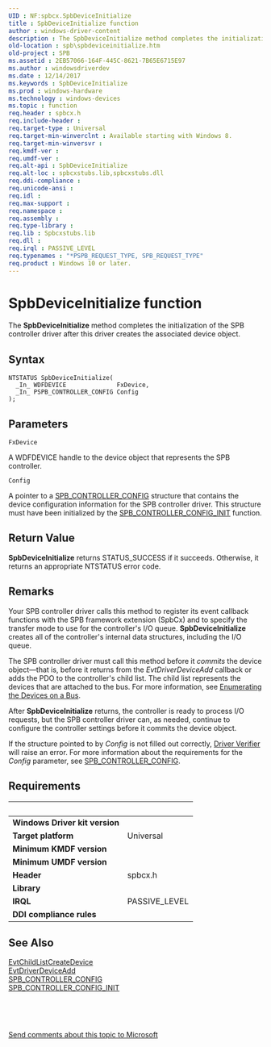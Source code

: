 ```yaml
---
UID : NF:spbcx.SpbDeviceInitialize
title : SpbDeviceInitialize function
author : windows-driver-content
description : The SpbDeviceInitialize method completes the initialization of the SPB controller driver after this driver creates the associated device object.
old-location : spb\spbdeviceinitialize.htm
old-project : SPB
ms.assetid : 2EB57066-164F-445C-8621-7B65E6715E97
ms.author : windowsdriverdev
ms.date : 12/14/2017
ms.keywords : SpbDeviceInitialize
ms.prod : windows-hardware
ms.technology : windows-devices
ms.topic : function
req.header : spbcx.h
req.include-header : 
req.target-type : Universal
req.target-min-winverclnt : Available starting with Windows 8.
req.target-min-winversvr : 
req.kmdf-ver : 
req.umdf-ver : 
req.alt-api : SpbDeviceInitialize
req.alt-loc : spbcxstubs.lib,spbcxstubs.dll
req.ddi-compliance : 
req.unicode-ansi : 
req.idl : 
req.max-support : 
req.namespace : 
req.assembly : 
req.type-library : 
req.lib : Spbcxstubs.lib
req.dll : 
req.irql : PASSIVE_LEVEL
req.typenames : "*PSPB_REQUEST_TYPE, SPB_REQUEST_TYPE"
req.product : Windows 10 or later.
---
```



# SpbDeviceInitialize function
The <b>SpbDeviceInitialize</b> method completes the initialization of the SPB controller driver after this driver creates the associated device object.

## Syntax

````
NTSTATUS SpbDeviceInitialize(
  _In_ WDFDEVICE              FxDevice,
  _In_ PSPB_CONTROLLER_CONFIG Config
);
````

## Parameters

`FxDevice`

A WDFDEVICE handle to the device object that represents the SPB controller.

`Config`

A pointer to a <a href="https://msdn.microsoft.com/library/windows/hardware/hh406206">SPB_CONTROLLER_CONFIG</a> structure that contains the device configuration information for the SPB controller driver.  This structure must have been initialized by the <a href="https://msdn.microsoft.com/library/windows/hardware/hh406207">SPB_CONTROLLER_CONFIG_INIT</a> function.


## Return Value

<b>SpbDeviceInitialize</b> returns STATUS_SUCCESS if it succeeds. Otherwise, it returns an appropriate NTSTATUS error code.

## Remarks

Your SPB controller driver calls this method to register its event callback functions with the SPB framework extension (SpbCx) and to specify the transfer mode to use for the controller's I/O queue. <b>SpbDeviceInitialize</b> creates all of the controller's internal data structures, including the I/O queue.

The SPB controller driver must call this method before it <i>commits</i> the device object—that is, before it returns from the <i>EvtDriverDeviceAdd</i> callback or adds the PDO to the controller's child list. The child list represents the devices that are attached to the bus. For more information, see <a href="https://msdn.microsoft.com/5731db82-2bc8-4a8d-98f1-3977845f572c">Enumerating the Devices on a Bus</a>.

After <b>SpbDeviceInitialize</b> returns, the controller is ready to process I/O requests, but the SPB controller driver can, as needed, continue to configure the controller settings before it commits the device object.

If the structure pointed to by <i>Config</i> is not filled out correctly, <a href="https://msdn.microsoft.com/library/windows/hardware/ff557262">Driver Verifier</a> will raise an error. For more information about the requirements for the <i>Config</i> parameter, see <a href="https://msdn.microsoft.com/library/windows/hardware/hh406206">SPB_CONTROLLER_CONFIG</a>.

## Requirements
| &nbsp; | &nbsp; |
| ---- |:---- |
| **Windows Driver kit version** |  |
| **Target platform** | Universal |
| **Minimum KMDF version** |  |
| **Minimum UMDF version** |  |
| **Header** | spbcx.h |
| **Library** |  |
| **IRQL** | PASSIVE_LEVEL |
| **DDI compliance rules** |  |

## See Also

<dl>
<dt>
<a href="..\wdfchildlist\nc-wdfchildlist-evt_wdf_child_list_create_device.md">EvtChildListCreateDevice</a>
</dt>
<dt>
<a href="..\wdfdriver\nc-wdfdriver-evt_wdf_driver_device_add.md">EvtDriverDeviceAdd</a>
</dt>
<dt>
<a href="https://msdn.microsoft.com/library/windows/hardware/hh406206">SPB_CONTROLLER_CONFIG</a>
</dt>
<dt>
<a href="https://msdn.microsoft.com/library/windows/hardware/hh406207">SPB_CONTROLLER_CONFIG_INIT</a>
</dt>
</dl>
 

 

<a href="mailto:wsddocfb@microsoft.com?subject=Documentation%20feedback [SPB\buses]:%20SpbDeviceInitialize method%20 RELEASE:%20(12/14/2017)&amp;body=%0A%0APRIVACY STATEMENT%0A%0AWe use your feedback to improve the documentation. We don't use your email address for any other purpose, and we'll remove your email address from our system after the issue that you're reporting is fixed. While we're working to fix this issue, we might send you an email message to ask for more info. Later, we might also send you an email message to let you know that we've addressed your feedback.%0A%0AFor more info about Microsoft's privacy policy, see http://privacy.microsoft.com/en-us/default.aspx." title="Send comments about this topic to Microsoft">Send comments about this topic to Microsoft</a>